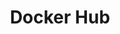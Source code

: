 ---
title: Docker Hub
description: An android app to search docker hub
img: /img/projects/docker.jpg
---